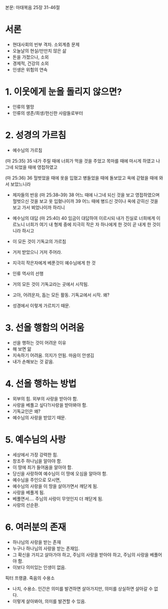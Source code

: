 본문: 마태복음 25장 31-46절


# 서론
- 현대사회의 빈부 격차. 소외계층 문제
- 오늘날의 현실/만만치 않은 삶
- 돈을 가졌으나, 소외
- 경제적, 건강의 소외
- 인생은 위험의 연속

# 1. 이웃에게 눈을 돌리지 않으면?
- 인류의 멸망
- 인류의 생존/희생/헌신한 사람들로부터 

# 2. 성경의 가르침
- 예수님의 가르침

(마 25:35) 35 내가 주릴 때에 너희가 먹을 것을 주었고 목마를 때에 마시게 하였고 나그네 되었을 때에 영접하였고

(마 25:36) 36 헐벗었을 때에 옷을 입혔고 병들었을 때에 돌보았고 옥에 갇혔을 때에 와서 보았느니라
- 제자들의 반응
(마 25:38–39) 38 어느 때에 나그네 되신 것을 보고 영접하였으며 헐벗으신 것을 보고 옷 입혔나이까  39 어느 때에 병드신 것이나 옥에 갇히신 것을 보고 가서 뵈었나이까 하리니

- 예수님의 대답
(마 25:40) 40 임금이 대답하여 이르시되 내가 진실로 너희에게 이르노니 너희가 여기 내 형제 중에 지극히 작은 자 하나에게 한 것이 곧 내게 한 것이니라 하시고

- 이 모든 것이 기독교의 가르침
- 거저 받았으니 거저 주어라. 
- 지극히 작은자에게 베푼것이 예수님에게 한 것
- 인류 역사의 선행
- 거의 모든 것이 기독교라는 곳에서 시작됨. 
- 고아, 어려운자, 돕는 모든 활동. 기독교에서 시작. 왜?
- 성경에서 이렇게 가르치기 때문. 

# 3. 선을 행함의 어려움
- 선을 행하는 것이 어려운 이유
- 해 보면 앎
- 지속하기 어려움. 의지가 안됨. 마음이 안생김
- 내가 손해보는 것 같음. 

# 4. 선을 행하는 방법
- 외부의 힘. 외부의 사랑을 받아야 함. 
- 사랑을 베풀고 싶다?/사랑을 받아봐야 함. 
- 기독교인은 왜?
- 예수님의 사랑을 받았기 때문. 

# 5. 예수님의 사랑
- 세상에서 가장 강력한 힘. 
- 창조주 하나님을 알아야 함. 
- 이 땅에 죄가 들어옴을 알아야 함. 
- 당신을 사랑하여 예수님이 이 땅에 오심을 알아야 함. 
- 예수님을 주인으로 모시면, 
- 예수님의 사랑을 이 땅을 살아가면서 깨닫게 됨. 
- 사랑을 베풀게 됨. 
- 베풀면서.... 주님의 사랑이 무엇인지 더 깨닫게 됨. 
- 사랑의 선순환. 

# 6. 여러분의 존재
- 하나님의 사랑을 받는 존재
- 누구나 하나님의 사랑을 받는 존재임. 
- 그 확신을 가지고 살아가야 하고, 주님의 사랑을 받아야 하고, 주님의 사랑을 베풀어야 함. 
- 이보다 의미있는 인생이 없음. 

픽터 프랭클. 죽음의 수용소
- 나치, 수용소. 인간은 의미를 발견하면 살아가지만, 의미를 상실하면 살아갈 수 없다. 
- 이렇게 살아봐야, 의미를 발견할 수 있음. 


